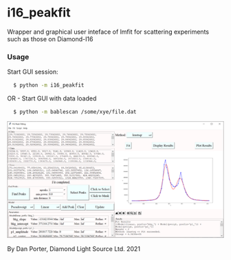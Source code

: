 # i16_peakfit
Wrapper and graphical user inteface of lmfit for scattering experiments such as those on Diamond-I16

### Usage
Start GUI session:
``` bash
  $ python -m i16_peakfit
 ```
OR - Start GUI with data loaded
``` bash
  $ python -m bablescan /some/xye/file.dat
```

![GUI screenshot](i16_peakfit_screenshot.png)

By Dan Porter, Diamond Light Source Ltd. 2021


